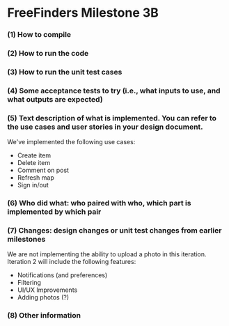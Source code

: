 # FreeFinders Milestone 3B

### (1) How to compile
### (2) How to run the code
### (3) How to run the unit test cases
### (4) Some acceptance tests to try (i.e., what inputs to use, and what outputs are expected)
### (5) Text description of what is implemented. You can refer to the use cases and user stories in your design document.
We've implemented the following use cases:
* Create item
* Delete item
* Comment on post
* Refresh map 
* Sign in/out
### (6) Who did what: who paired with who, which part is implemented by which pair
### (7) Changes: design changes or unit test changes from earlier milestones
We are not implementing the ability to upload a photo in this iteration. 
Iteration 2 will include the following features:
* Notifications (and preferences)
* Filtering
* UI/UX Improvements
* Adding photos (?)
### (8) Other information 

